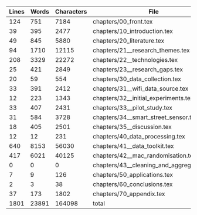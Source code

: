 Lines|Words|Characters|File
---|---|---|---
124|751|7184|chapters/00_front.tex
39|395|2477|chapters/10_introduction.tex
49|845|5880|chapters/20_literature.tex
94|1710|12115|chapters/21__research_themes.tex
208|3329|22272|chapters/22__technologies.tex
25|421|2849|chapters/23__research_gaps.tex
20|59|554|chapters/30_data_collection.tex
33|391|2412|chapters/31__wifi_data_source.tex
12|223|1343|chapters/32__initial_experiments.tex
33|407|2431|chapters/33__pilot_study.tex
31|584|3728|chapters/34__smart_street_sensor.tex
18|405|2501|chapters/35__discussion.tex
12|12|231|chapters/40_data_processing.tex
640|8153|56030|chapters/41__data_toolkit.tex
417|6021|40125|chapters/42__mac_randomisation.tex
0|0|0|chapters/43__cleaning_and_aggregation.tex
7|9|126|chapters/50_applications.tex
2|3|38|chapters/60_conclusions.tex
37|173|1802|chapters/70_appendix.tex
1801|23891|164098|total
